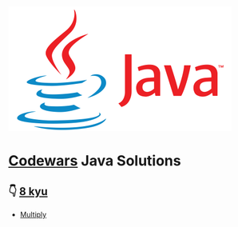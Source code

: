 ![java](images/java-logo.png)

# [Codewars](https://www.codewars.com/) Java Solutions

## 👇 [8 kyu](8kyu/)

- [Multiply](8kyu/multiply/)
